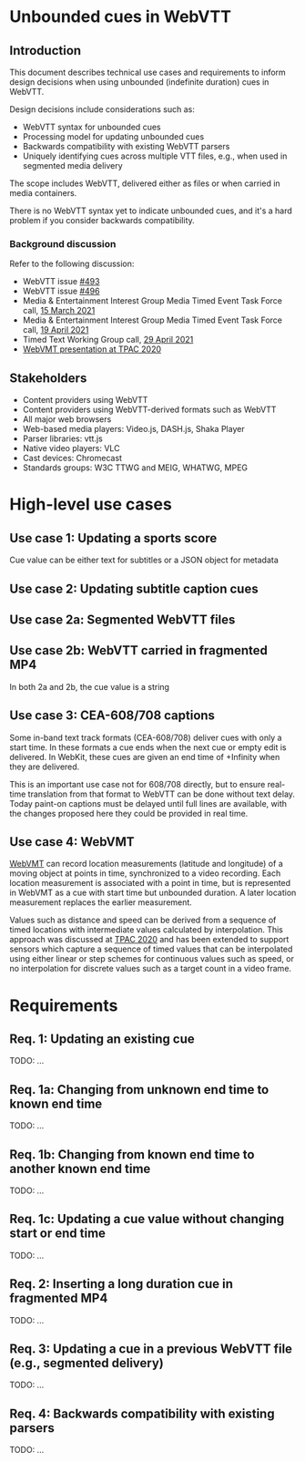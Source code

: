 # Unbounded cues in WebVTT

## Introduction

This document describes technical use cases and requirements to inform design decisions when using unbounded (indefinite duration) cues in WebVTT.

Design decisions include considerations such as:

* WebVTT syntax for unbounded cues
* Processing model for updating unbounded cues
* Backwards compatibility with existing WebVTT parsers
* Uniquely identifying cues across multiple VTT files, e.g., when used in segmented media delivery

The scope includes WebVTT, delivered either as files or when carried in media containers.

There is no WebVTT syntax yet to indicate unbounded cues, and it's a hard problem if you consider backwards compatibility.

### Background discussion

Refer to the following discussion:

* WebVTT issue [#493](https://github.com/w3c/webvtt/pull/493)
* WebVTT issue [#496](https://github.com/w3c/webvtt/issues/496)
* Media & Entertainment Interest Group Media Timed Event Task Force call, [15 March 2021](https://www.w3.org/2021/03/15-me-minutes.html#t02)
* Media & Entertainment Interest Group Media Timed Event Task Force call, [19 April 2021](https://www.w3.org/2021/04/19-me-minutes.html#t01)
* Timed Text Working Group call, [29 April 2021](https://lists.w3.org/Archives/Public/public-tt/2021Apr/0008.html)
* [WebVMT presentation at TPAC 2020](https://www.w3.org/2020/10/26-video-location-minutes.html)

## Stakeholders

* Content providers using WebVTT
* Content providers using WebVTT-derived formats such as WebVTT
* All major web browsers
* Web-based media players: Video.js, DASH.js, Shaka Player
* Parser libraries: vtt.js
* Native video players: VLC
* Cast devices: Chromecast
* Standards groups: W3C TTWG and MEIG, WHATWG, MPEG

# High-level use cases

## Use case 1: Updating a sports score

Cue value can be either text for subtitles or a JSON object for metadata

## Use case 2: Updating subtitle caption cues

## Use case 2a: Segmented WebVTT files

## Use case 2b: WebVTT carried in fragmented MP4

In both 2a and 2b, the cue value is a string

## Use case 3: CEA-608/708 captions

Some in-band text track formats (CEA-608/708) deliver cues with only a start time.
In these formats a cue ends when the next cue or empty edit is delivered. In WebKit,
these cues are given an end time of +Infinity when they are delivered.

This is an important use case not for 608/708 directly, but to ensure real-time
translation from that format to WebVTT can be done without text delay. Today paint-on
captions must be delayed until full lines are available, with the changes proposed
here they could be provided in real time.

## Use case 4: WebVMT

[WebVMT](https://w3c.github.io/sdw/proposals/geotagging/webvmt/) can record location
measurements (latitude and longitude) of a moving object at points in time,
synchronized to a video recording. Each location measurement is associated with a
point in time, but is represented in WebVMT as a cue with start time but unbounded
duration. A later location measurement replaces the earlier measurement.

Values such as distance and speed can be derived from a sequence of timed locations
with intermediate values calculated by interpolation. This approach was discussed
at [TPAC 2020](https://www.w3.org/2020/10/26-video-location-minutes.html) and has
been extended to support sensors which capture a sequence of timed values that can
be interpolated using either linear or step schemes for continuous values such as
speed, or no interpolation for discrete values such as a target count in a video
frame.

# Requirements

## Req. 1: Updating an existing cue

TODO: ...

## Req. 1a: Changing from unknown end time to known end time

TODO: ...

## Req. 1b: Changing from known end time to another known end time

TODO: ...

## Req. 1c: Updating a cue value without changing start or end time

TODO: ...

## Req. 2: Inserting a long duration cue in fragmented MP4

TODO: ...

## Req. 3: Updating a cue in a previous WebVTT file (e.g., segmented delivery)

TODO: ...

## Req. 4: Backwards compatibility with existing parsers

TODO: ...
